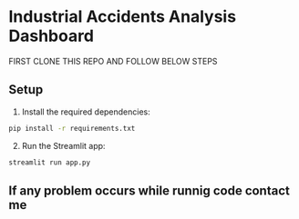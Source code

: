# Industrial Accidents Analysis Dashboard

FIRST CLONE THIS REPO AND FOLLOW BELOW STEPS

## Setup

1. Install the required dependencies:
```bash
pip install -r requirements.txt
```

2. Run the Streamlit app:
```bash
streamlit run app.py
```


## If any problem occurs while runnig code contact me 


